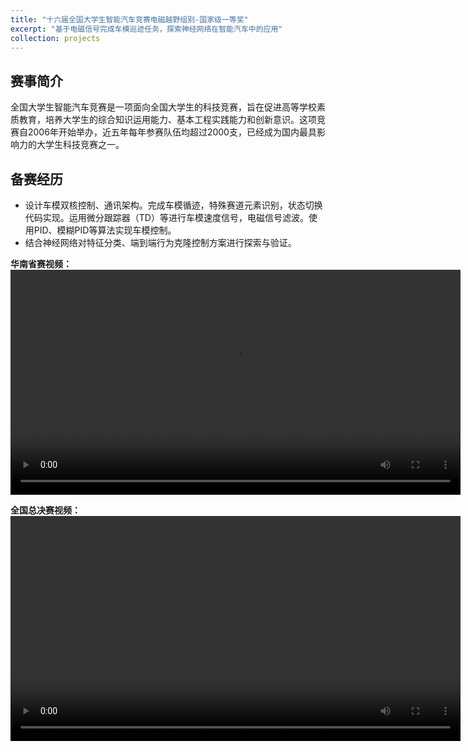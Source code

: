 ```yaml
---
title: "十六届全国大学生智能汽车竞赛电磁越野组别-国家级一等奖"
excerpt: "基于电磁信号完成车模巡迹任务，探索神经网络在智能汽车中的应用"
collection: projects
---
```

## 赛事简介
全国大学生智能汽车竞赛是一项面向全国大学生的科技竞赛，旨在促进高等学校素质教育，培养大学生的综合知识运用能力、基本工程实践能力和创新意识。这项竞赛自2006年开始举办，近五年每年参赛队伍均超过2000支，已经成为国内最具影响力的大学生科技竞赛之一。  
  
## 备赛经历
* 设计车模双核控制、通讯架构。完成车模循迹，特殊赛道元素识别，状态切换代码实现。运用微分跟踪器（TD）等进行车模速度信号，电磁信号滤波。使用PID、模糊PID等算法实现车模控制。
* 结合神经网络对特征分类、端到端行为克隆控制方案进行探索与验证。

**华南省赛视频：**  
 <video width="720" controls>
  <source src="/video/ShengSai.webm" type="video/webm">
  Your browser does not support the video tag.
</video>

**全国总决赛视频：** 
 <video width="720" controls>
  <source src="/video/GuoSai.webm" type="video/webm">
  Your browser does not support the video tag.
</video>

